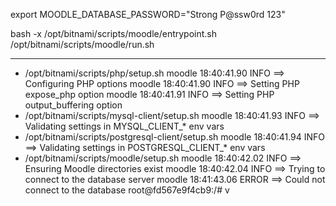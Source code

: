 export MOODLE_DATABASE_PASSWORD="Strong P@ssw0rd 123"

bash -x /opt/bitnami/scripts/moodle/entrypoint.sh /opt/bitnami/scripts/moodle/run.sh

----


+ /opt/bitnami/scripts/php/setup.sh
moodle 18:40:41.90 INFO  ==> Configuring PHP options
moodle 18:40:41.90 INFO  ==> Setting PHP expose_php option
moodle 18:40:41.91 INFO  ==> Setting PHP output_buffering option
+ /opt/bitnami/scripts/mysql-client/setup.sh
moodle 18:40:41.93 INFO  ==> Validating settings in MYSQL_CLIENT_* env vars
+ /opt/bitnami/scripts/postgresql-client/setup.sh
moodle 18:40:41.94 INFO  ==> Validating settings in POSTGRESQL_CLIENT_* env vars
+ /opt/bitnami/scripts/moodle/setup.sh
moodle 18:40:42.02 INFO  ==> Ensuring Moodle directories exist
moodle 18:40:42.04 INFO  ==> Trying to connect to the database server
moodle 18:41:43.06 ERROR ==> Could not connect to the database
root@fd567e9f4cb9:/# v